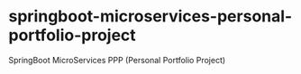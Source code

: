 # springboot-microservices-personal-portfolio-project
SpringBoot MicroServices PPP (Personal Portfolio Project)
